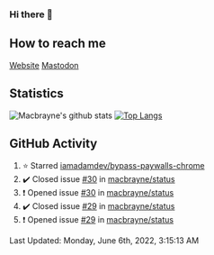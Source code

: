 ### Hi there 👋
## How to reach me
[Website](https://macbrayne.de)
[Mastodon](https://norden.social/@florentin)
<!--
Missing: Email
-->
## Statistics
![Macbrayne's github stats](https://github-readme-stats.vercel.app/api?username=macbrayne&count_private=true&show_icons=true&hide_rank=true&custom_title=macbrayne's%20GitHub%20Stats)
[![Top Langs](https://github-readme-stats.vercel.app/api/top-langs/?username=macbrayne&exclude_repo=liftron&layout=compact)](https://github.com/anuraghazra/github-readme-stats)
## GitHub Activity

<!--RECENT_ACTIVITY:start-->
1. ⭐ Starred [iamadamdev/bypass-paywalls-chrome](https://github.com/iamadamdev/bypass-paywalls-chrome)
2. ✔️ Closed issue [#30](https://github.com/macbrayne/status/issues/30) in [macbrayne/status](https://github.com/macbrayne/status)
3. ❗️ Opened issue [#30](https://github.com/macbrayne/status/issues/30) in [macbrayne/status](https://github.com/macbrayne/status)
4. ✔️ Closed issue [#29](https://github.com/macbrayne/status/issues/29) in [macbrayne/status](https://github.com/macbrayne/status)
5. ❗️ Opened issue [#29](https://github.com/macbrayne/status/issues/29) in [macbrayne/status](https://github.com/macbrayne/status)
<!--RECENT_ACTIVITY:end-->

<!--RECENT_ACTIVITY:last_update-->
Last Updated: Monday, June 6th, 2022, 3:15:13 AM
<!--RECENT_ACTIVITY:last_update_end-->


<!--
**macbrayne/macbrayne** is a ✨ _special_ ✨ repository because its `README.md` (this file) appears on your GitHub profile.

Here are some ideas to get you started:

- 🔭 I’m currently working on ...
- 🌱 I’m currently learning ...
- 👯 I’m looking to collaborate on ...
- 🤔 I’m looking for help with ...
- 💬 Ask me about ...
- 📫 How to reach me: ...
- 😄 Pronouns: ...
- ⚡ Fun fact: ...
-->
